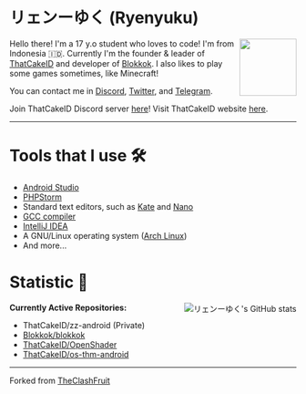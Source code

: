 <h1>リェンーゆく (Ryenyuku)</h1> <img src="https://raw.githubusercontent.com/ryenyuku/ryenyuku/master/welcome-fire.gif" align="right" height="100px">

Hello there! I'm a 17 y.o student who loves to code! I'm from Indonesia 🇮🇩. Currently I'm the founder & leader of [ThatCakeID](https://github.com/ThatCakeID) and developer of [Blokkok](https://github.com/Blokkok).
I also likes to play some games sometimes, like Minecraft!

You can contact me in [Discord](https://dsc.bio/ryenyuku), [Twitter](https://twitter.com/ryenyuku), and [Telegram](https://t.me/ryenyuku).

Join ThatCakeID Discord server [here](https://discord.gg/M4YQRcP)! Visit ThatCakeID website [here](https://thatcakeid.com).

----------

<h1>Tools that I use 🛠️</h1>

- [Android Studio](https://developer.android.com/studio)
- [PHPStorm](https://www.jetbrains.com/phpstorm)
- Standard text editors, such as [Kate](https://kate-editor.org/) and [Nano](https://www.nano-editor.org)
- [GCC compiler](https://gcc.gnu.org/)
- [IntelliJ IDEA](https://www.jetbrains.com/idea)
- A GNU/Linux operating system ([Arch Linux](https://archlinux.org))
- And more...

<h1>Statistic 🏅</h1> <img alt="リェンーゆく's GitHub stats" src="https://github-readme-stats.vercel.app/api?username=ryenyuku&show_icons=true&count_private=true&bg_color=00000000&text_color=808080&hide_border=true" align="right">

**Currently Active Repositories:**
- ThatCakeID/zz-android (Private)
- [Blokkok/blokkok](https://github.com/Blokkok/blokkok)
- [ThatCakeID/OpenShader](https://github.com/ThatCakeID/OpenShader)
- [ThatCakeID/os-thm-android](https://github.com/ThatCakeID/os-thm-android)

----------

Forked from [TheClashFruit](https://github.com/TheClashFruit/TheClashFruit)
